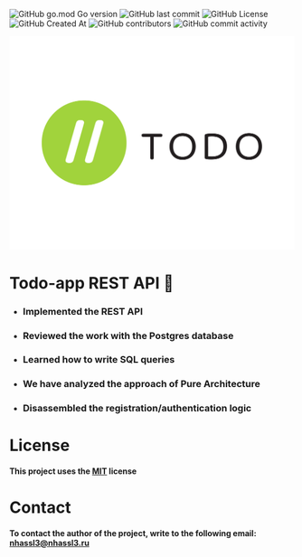 ![GitHub go.mod Go version](https://img.shields.io/github/go-mod/go-version/nhassl3/todo-app-golang) ![GitHub last commit](https://img.shields.io/github/last-commit/nhassl3/todo-app-golang) ![GitHub License](https://img.shields.io/github/license/nhassl3/todo-app-golang) ![GitHub Created At](https://img.shields.io/github/created-at/nhassl3/todo-app-golang) ![GitHub contributors](https://img.shields.io/github/contributors/nhassl3/todo-app-golang) ![GitHub commit activity](https://img.shields.io/github/commit-activity/m/nhassl3/todo-app-golang)

![todo-api-golang-logo](./git-assets/TODO%20Group.png)

# Todo-app REST API 🎉

- ### Implemented the REST API
- ### Reviewed the work with the Postgres database
- ### Learned how to write SQL queries
- ### We have analyzed the approach of Pure Architecture
- ### Disassembled the registration/authentication logic

#

# License

#### This project uses the [MIT](https://github.com/nhassl3/todo-app-golang/blob/main/LICENSE) license

# Contact

#### To contact the author of the project, write to the following email: nhassl3@nhassl3.ru
